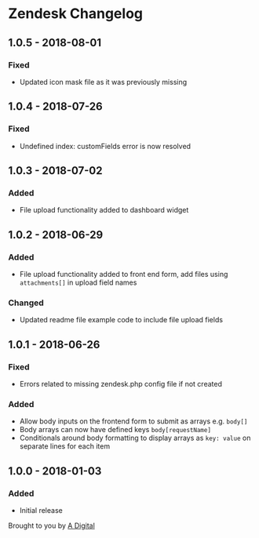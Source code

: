 # Zendesk Changelog

## 1.0.5 - 2018-08-01
### Fixed
- Updated icon mask file as it was previously missing

## 1.0.4 - 2018-07-26
### Fixed
- Undefined index: customFields error is now resolved

## 1.0.3 - 2018-07-02
### Added
- File upload functionality added to dashboard widget

## 1.0.2 - 2018-06-29
### Added
- File upload functionality added to front end form, add files using `attachments[]` in upload field names

### Changed
- Updated readme file example code to include file upload fields

## 1.0.1 - 2018-06-26
### Fixed
- Errors related to missing zendesk.php config file if not created

### Added
- Allow body inputs on the frontend form to submit as arrays e.g. `body[]`
- Body arrays can now have defined keys `body[requestName]`
- Conditionals around body formatting to display arrays as `key: value` on separate lines for each item

## 1.0.0 - 2018-01-03
### Added
- Initial release

Brought to you by [A Digital](https://adigital.agency)
